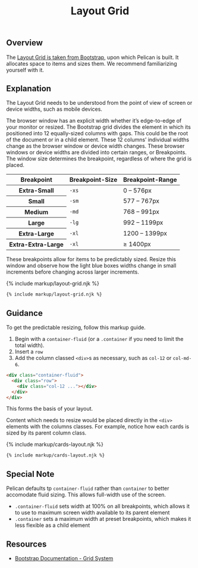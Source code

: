 ﻿---
title: Layout Grid
summary: Pelican uses Bootstrap’s Grid to arrange content.
tags: components, layout grid, grid, layout
layout: guide
eleventyNavigation:
  key: Layout Grid
  parent: Foundation
  order: 5
  excerpt: Pelican uses Bootstrap’s Grid to arrange content.
  img: /img/illustrations/illus-layout.svg
---

## Overview

The <a href="https://getbootstrap.com/docs/5.1/layout/grid/" target="_blank">Layout Grid is taken from Bootstrap</a>, upon which Pelican is built. It allocates space to items and sizes them. We recommend familiarizing yourself with it.

## Explanation

The Layout Grid needs to be understood from the point of view of screen or device widths, such as mobile devices.

The browser window has an explicit width whether it’s edge-to-edge of your monitor or resized. The Bootstrap grid divides the element in which its positioned into 12 equally-sized columns with gaps. This could be the root of the document or in a child element. These 12 columns’ individual widths change as the browser window or device width changes. These browser windows or device widths are divided into certain ranges, or Breakpoints. The window size determines the breakpoint, regardless of where the grid is placed.

<div class="table-responsive">
    <table class="table mb-8">
        <thead>
            <tr>
                <th id="Breakpoint">Breakpoint</th>
                <th id="Breakpoint-Size">Breakpoint-Size</th>
                <th id="Breakpoint-Range">Breakpoint-Range</th>
            </tr>
        </thead>
        <tbody>
            <tr>
                <th id="Extra-Small">Extra-Small</th>
                <td headers="Extra-Small Breakpoint-Size"><code>-xs</code></td>
                <td headers="Extra-Small Breakpoint-Range">0 – 576px</td>
            </tr>
            <tr>
                <th id="Small">Small</th>
                <td headers="Small Breakpoint-Size"><code>-sm</code></td>
                <td headers="Small Breakpoint-Range">577 – 767px</td>
            </tr>
            <tr>
                <th id="Medium">Medium</th>
                <td headers="Medium Breakpoint-Size"><code>-md</code></td>
                <td headers="Medium Breakpoint-Range">768 – 991px</td>
            </tr>
            <tr>
                <th id="Large">Large</th>
                <td headers="Large Breakpoint-Size"><code>-lg</code></td>
                <td headers="Large Breakpoint-Range">992 – 1199px</td>
            </tr>
            <tr>
                <th id="Extra-Large">Extra-Large</th>
                <td headers="Extra-Large Breakpoint-Size"><code>-xl</code></td>
                <td headers="Extra-Large Breakpoint-Range">1200 – 1399px</td>
            </tr>
            <tr>
                <th id="Extra-Extra-Large">Extra-Extra-Large</th>
                <td headers="Extra-Extra-Large Breakpoint-Size"><code>-xl</code></td>
                <td headers="Extra-Extra-Large Breakpoint-Range">≥ 1400px</td>
            </tr>                                
        </tbody>
    </table>
</div>

These breakpoints allow for items to be predictably sized. Resize this window and observe how the light blue boxes widths change in small increments before changing across larger increments.

{% include markup/layout-grid.njk %}

``` html
{% include markup/layout-grid.njk %}
``` 

## Guidance

To get the predictable resizing, follow this markup guide.

1. Begin with a `container-fluid` (or a `.container` if you need to limit the total width).
1. Insert a `row`
1. Add the column classed `<div>`s as necessary, such as `col-12` or `col-md-6`.

```html
<div class="container-fluid">
  <div class="row">
    <div class="col-12 ..."></div>
  </div>
</div>
```

This forms the basis of your layout. 

Content which needs to resize would be placed directly in the `<div>` elements with the columns classes. For example, notice how each cards is sized by its parent column class.

{% include markup/cards-layout.njk %}

```html
{% include markup/cards-layout.njk %}
```

## Special Note

Pelican defaults tp `container-fluid` rather than `container` to better accomodate fluid sizing. This allows full-width use of the screen.

* `.container-fluid` sets width at 100% on all breakpoints, which allows it to use to maximum screen width available to its parent element
* `.container` sets a maximum width at preset breakpoints, which makes it less flexible as a child element

## Resources

* <a href="https://getbootstrap.com/docs/5.1/layout/grid/" target="_blank">Bootstrap Documentation - Grid System</a>
